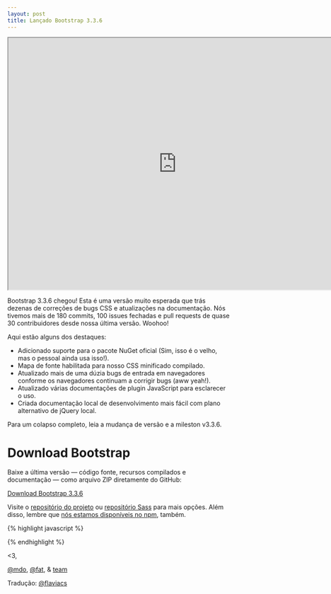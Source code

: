 ```yaml
---
layout: post
title: Lançado Bootstrap 3.3.6
---
```


<div class="embed-responsive embed-responsive-16by9">
  <iframe class="embed-responsive-item" src="https://www.youtube.com/embed/l-O5IHVhWj0" width="760" height="570" allowfullscreen></iframe>
</div>

Bootstrap 3.3.6 chegou! Esta é uma versão muito esperada que trás dezenas de correções de bugs CSS e atualizações na documentação. Nós tivemos mais de 180 commits, 100 issues fechadas e pull requests de quase 30 contribuidores desde nossa última versão. Woohoo!

Aqui estão alguns dos destaques:

- Adicionado suporte para o pacote NuGet oficial (Sim, isso é o velho, mas o pessoal ainda usa isso!).
- Mapa de fonte habilitada para nosso CSS minificado compilado.
- Atualizado mais de uma dúzia bugs de entrada em navegadores conforme os navegadores continuam a corrigir bugs (aww yeah!).
- Atualizado várias documentações de plugin JavaScript para esclarecer o uso.
- Criada documentação local de desenvolvimento mais fácil com plano alternativo de jQuery local.

Para um colapso completo, leia a mudança de versão e a mileston v3.3.6.

# Download Bootstrap

Baixe a última versão — código fonte, recursos compilados e documentação — como arquivo ZIP diretamente do GitHub:

<p><a class="btn-link" href="https://github.com/twbs/bootstrap/archive/v3.3.6.zip">Download Bootstrap 3.3.6</a></p>

Visite o [repositório do projeto](https://github.com/twbs/bootstrap) ou [repositório Sass](https://github.com/twbs/bootstrap-sass) para mais opções. Além disso, lembre que [nós estamos disponíveis no npm](https://www.npmjs.org/package/bootstrap), também.


{% highlight javascript %}
<!-- Latest compiled and minified CSS -->
<link rel="stylesheet" href="//maxcdn.bootstrapcdn.com/bootstrap/3.3.6/css/bootstrap.min.css">

<!-- Optional theme -->
<link rel="stylesheet" href="//maxcdn.bootstrapcdn.com/bootstrap/3.3.6/css/bootstrap-theme.min.css">

<!-- Latest compiled and minified JavaScript -->
<script src="//maxcdn.bootstrapcdn.com/bootstrap/3.3.6/js/bootstrap.min.js"></script>
{% endhighlight %}


<3,

[@mdo](https://twitter.com/mdo), [@fat](https://twitter.com/fat), & [team](https://github.com/twbs)

Tradução: [@flaviacs](https://github.com/flaviacs)